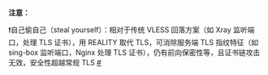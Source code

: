 **注意：**

:exclamation:自己偷自己（steal yourself）：相对于传统 VLESS 回落方案（如 Xray 监听端口，处理 TLS 证书），用 REALITY 取代 TLS，可消除服务端 TLS 指纹特征（如 sing-box 监听端口，Nginx 处理 TLS 证书），仍有前向保密性等，且证书链攻击无效，安全性超越常规 TLS [#](https://github.com/XTLS/REALITY#readme)
